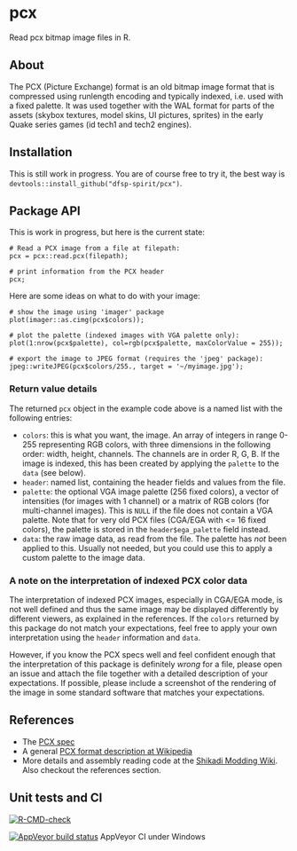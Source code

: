 # pcx
Read pcx bitmap image files in R.

## About

The PCX (Picture Exchange) format is an old bitmap image format that is compressed using runlength encoding and typically indexed, i.e. used with a fixed palette. It was used together with the WAL format for parts of the assets (skybox textures, model skins, UI pictures, sprites) in the early Quake series games (id tech1 and tech2 engines).

## Installation

This is still work in progress. You are of course free to try it, the best way is `devtools::install_github("dfsp-spirit/pcx")`.

## Package API

This is work in progress, but here is the current state:

    # Read a PCX image from a file at filepath:
    pcx = pcx::read.pcx(filepath);

    # print information from the PCX header
    pcx;


Here are some ideas on what to do with your image:

    # show the image using 'imager' package
    plot(imager::as.cimg(pcx$colors));

    # plot the palette (indexed images with VGA palette only):
    plot(1:nrow(pcx$palette), col=rgb(pcx$palette, maxColorValue = 255));

    # export the image to JPEG format (requires the 'jpeg' package):
    jpeg::writeJPEG(pcx$colors/255., target = '~/myimage.jpg');


### Return value details

The returned `pcx` object in the example code above is a named list with the following entries:

* `colors`: this is what you want, the image. An array of integers in range 0-255 representing RGB colors, with three dimensions in the following order: width, height, channels. The channels are in order R, G, B. If the image is indexed, this has been created by applying the `palette` to the `data` (see below).
* `header`: named list, containing the header fields and values from the file.
* `palette`: the optional VGA image palette (256 fixed colors), a vector of intensities (for images with 1 channel) or a matrix of RGB colors (for multi-channel images). This is `NULL` if the file does not contain a VGA palette. Note that for very old PCX files (CGA/EGA with <= 16 fixed colors), the palette is stored in the `header$ega_palette` field instead.
* `data`: the raw image data, as read from the file. The palette has *not* been applied to this. Usually not needed, but you could use this to apply a custom palette to the image data.


### A note on the interpretation of indexed PCX color data

The interpretation of indexed PCX images, especially in CGA/EGA mode, is not well defined and thus the same image may be displayed differently by different viewers, as explained in the references. If the `colors` returned by this package do not match your expectations, feel free to apply your own interpretation using the `header` information and `data`.

However, if you know the PCX specs well and feel confident enough that the interpretation of this package is definitely *wrong* for a file, please open an issue and attach the file together with a detailed description of your expectations. If possible, please include a screenshot of the rendering of the image in some standard software that matches your expectations.


## References

* The [PCX spec](http://bespin.org/~qz/pc-gpe/pcx.txt)
* A general [PCX format description at Wikipedia](https://en.wikipedia.org/wiki/PCX)
* More details and assembly reading code at the [Shikadi Modding Wiki](http://www.shikadi.net/moddingwiki/PCX_Format). Also checkout the references section.


## Unit tests and CI

<!-- badges: start -->
[![R-CMD-check](https://github.com/dfsp-spirit/pcx/workflows/R-CMD-check/badge.svg)](https://github.com/dfsp-spirit/pcx/actions)

[![AppVeyor build status](https://ci.appveyor.com/api/projects/status/github/dfsp-spirit/pcx?branch=master&svg=true)](https://ci.appveyor.com/project/dfsp-spirit/pcx) AppVeyor CI under Windows
<!-- badges: end -->

